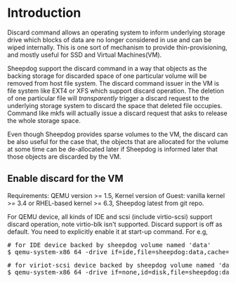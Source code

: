 # Introduction
Discard command allows an operating system to inform underlying storage drive which blocks of data are no longer considered in use and can be wiped internally. This is one sort of mechanism to provide thin-provisioning, and mostly useful for SSD and Virtual Machines(VM).

Sheepdog support the discard command in a way that objects as the backing storage for discarded space of one particular volume  will be removed from host file system.   The discard command issuer in the VM is file system like EXT4 or XFS which support discard operation. The deletion of one particular file will *transparently* trigger a discard request to the underlying storage system to discard the space that deleted file occupies. Command like mkfs will actually issue a discard request that asks to release the whole storage space.

Even though Sheepdog provides sparse volumes to the VM, the discard can be also useful for the case that, the objects that are allocated for the volume at some time can be de-allocated later if Sheepdog is informed later that those objects are discarded by the VM.

## Enable discard for the VM

Requirements: QEMU version >= 1.5, Kernel version of Guest: vanilla kernel >= 3.4 or RHEL-based kernel >= 6.3, Sheepdog latest from git repo.

For QEMU device, all kinds of IDE and scsi (include virtio-scsi) support discard operation, note virtio-blk isn't supported. Discard support is off as default. You need to explicitly enable it at start-up command. For e.g,

<pre>
# for IDE device backed by sheepdog volume named 'data'
$ qemu-system-x86_64 -drive if=ide,file=sheepdog:data,cache=writeback,discard=on
</pre>

<pre>
# for viriot-scsi device backed by sheepdog volume named 'data'
$ qemu-system-x86_64 -drive if=none,id=disk,file=sheepdog:data,cache=writeback,discard=on -device scsi-hd,drive=disk
</pre>

